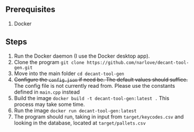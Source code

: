 ## Prerequisites
1. Docker
## Steps
1. Run the Docker daemon (I use the Docker desktop app).
2. Clone the program `git clone https://github.com/narlove/decant-tool-gen.git`
3. Move into the main folder `cd decant-tool-gen`
4. ~~Configure the `config.json` if need be. The default values should suffice.~~ The config file is not currently read from. Please use the constants defined in `main.cpp` instead
5. Build the image `docker build -t decant-tool-gen:latest .` This process may take some time.
6. Run the image `docker run decant-tool-gen:latest`
7. The program should run, taking in input from `target/keycodes.csv` and looking in the database, located at `target/pallets.csv`